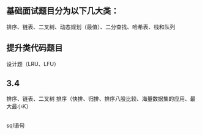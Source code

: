 ## 基础面试题目分为以下几大类：
排序、链表、二叉树、动态规划（最值）、二分查找、哈希表、栈和队列

## 提升类代码题目
设计题（LRU、LFU）



## 3.4
排序、链表、二叉树
排序（快排、归排、排序八股比较、海量数据集的应用、最大最小K）




## 
sql语句